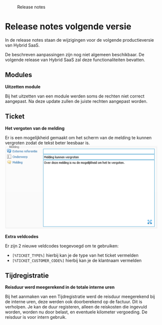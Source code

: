 <properties>
	<page>
		<title>Release notes volgende versie</title>
	</page>
	<menu>
		<position>Release notes</position>
		<title>Volgende versie</title>
	</menu>
</properties>

# Release notes volgende versie #

In de release notes staan de wijzigingen voor de volgende productieversie van Hybrid SaaS.


<div class="warning">
De beschreven aanpassingen zijn nog niet algemeen beschikbaar. De volgende release van Hybrid SaaS zal deze functionaliteiten bevatten.
</div>

## Modules ##

<div class="tag-fix"></div>

**Uitzetten module**

Bij het uitzetten van een module werden soms de rechten niet correct aangepast. Na deze update zullen de juiste rechten aangepast worden.

## Ticket ##

<div class="tag-fix"></div>


**Het vergoten van de melding**

Er is een mogelijkheid gemaakt om het scherm van de melding te kunnen vergroten zodat de tekst beter leesbaar is.
![](images/vergoten-melding.png)

**Extra veldcodes**

Er zijn 2 nieuwe veldcodes toegevoegd om te gebruiken: 

* `[%TICKET_TYPE%]` hierbij kan je de type van het ticket vermelden
* `[%TICKET_CUSTOMER_CODE%]` hierbij kan je de klantnaam vermelden

## Tijdregistratie ##

<div class="tag-fix"></div>


**Reisduur werd meegerekend in de totale interne uren**

Bij het aanmaken van een Tijdregistratie werd de reisduur meegerekend bij de interne uren, deze werden ook doorberekend op de factuur. Dit is verholpen. 
Je kan de duur registeren, alleen de reiskosten die ingevuld worden, worden nu door belast, en eventuele kilometer vergoeding. De reisduur is voor intern gebruik.


